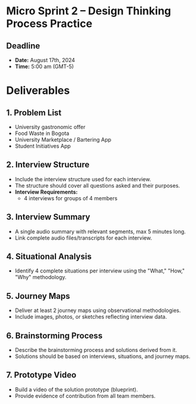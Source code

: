 # Micro Sprint 2 – Design Thinking Process Practice

## Deadline
- **Date:** August 17th, 2024
- **Time:** 5:00 am (GMT-5)

# Deliverables

## 1. **Problem List**
   - University gastronomic offer
   - Food Waste in Bogota
   - University Marketplace / Bartering App
   - Student Initiatives App

## 2. **Interview Structure**
   - Include the interview structure used for each interview.
   - The structure should cover all questions asked and their purposes.
   - **Interview Requirements:**
     - 4 interviews for groups of 4 members

## 3. **Interview Summary**
   - A single audio summary with relevant segments, max 5 minutes long.
   - Link complete audio files/transcripts for each interview.

## 4. **Situational Analysis**
   - Identify 4 complete situations per interview using the "What," "How," "Why" methodology.

## 5. **Journey Maps**
   - Deliver at least 2 journey maps using observational methodologies.
   - Include images, photos, or sketches reflecting interview data.

## 6. **Brainstorming Process**
   - Describe the brainstorming process and solutions derived from it.
   - Solutions should be based on interviews, situations, and journey maps.

## 7. **Prototype Video**
   - Build a video of the solution prototype (blueprint).
   - Provide evidence of contribution from all team members.
